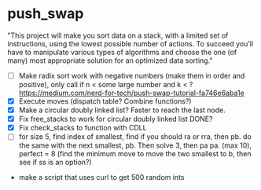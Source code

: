 # push_swap

"This project will make you sort data on a stack, with a limited set of instructions, using
the lowest possible number of actions. To succeed you’ll have to manipulate various
types of algorithms and choose the one (of many) most appropriate solution for an
optimized data sorting."

- [ ] Make radix sort work with negative numbers (make them in order and positive), only call if n < some large number and k < ?
https://medium.com/nerd-for-tech/push-swap-tutorial-fa746e6aba1e
- [x] Execute moves (dispatch table? Combine functions?)
- [x] Make a circular doubly linked list? Faster to reach the last node.
- [x] Fix free_stacks to work for circular doubly linked list DONE?
- [x] Fix check_stacks to function with CDLL
- [ ] for size 5, find index of smallest, find if you should ra or rra, then pb.
do the same with the next smallest, pb. Then solve 3, then pa pa. (max 10), perfect = 8
(find the minimum move to move the two smallest to b, then see if ss is an option?)

- make a script that uses curl to get 500 random ints
